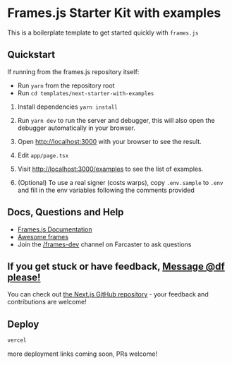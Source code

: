 # Frames.js Starter Kit with examples

This is a boilerplate template to get started quickly with `frames.js`

## Quickstart

If running from the frames.js repository itself:

- Run `yarn` from the repository root
- Run `cd templates/next-starter-with-examples`

1. Install dependencies `yarn install`

2. Run `yarn dev` to run the server and debugger, this will also open the debugger automatically in your browser.

3. Open [http://localhost:3000](http://localhost:3000) with your browser to see the result.

4. Edit `app/page.tsx`

5. Visit [http://localhost:3000/examples](http://localhost:3000/examples) to see the list of examples.

6. (Optional) To use a real signer (costs warps), copy `.env.sample` to `.env` and fill in the env variables following the comments provided

## Docs, Questions and Help

- [Frames.js Documentation](https://framesjs.org)
- [Awesome frames](https://github.com/davidfurlong/awesome-frames?tab=readme-ov-file)
- Join the [/frames-dev](https://warpcast.com/~/channel/frames-devs) channel on Farcaster to ask questions

## If you get stuck or have feedback, [Message @df please!](https://warpcast.com/df)

You can check out [the Next.js GitHub repository](https://github.com/vercel/next.js/) - your feedback and contributions are welcome!

## Deploy

```bash
vercel
```

more deployment links coming soon, PRs welcome!
